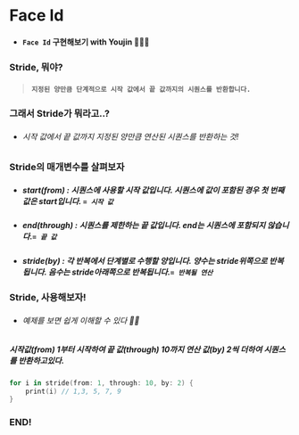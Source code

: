 # **Face Id**

- #### ```Face Id``` 구현해보기 with Youjin 👩🏻‍💻

### Stride, 뭐야?

> #### ```지정된 양만큼 단계적으로 시작 값에서 끝 값까지의 시퀀스를 반환합니다.```

### 그래서 Stride가 뭐라고..?
- ###### 시작 값에서 끝 값까지 지정된 양만큼 연산된 시퀀스를 반환하는 것!

### Stride의 매개변수를 살펴보자

- ##### start(from) : 시퀀스에 사용할 시작 값입니다. 시퀀스에 값이 포함된 경우 첫 번째 값은 start입니다. ```= 시작 값```

- ##### end(through) : 시퀀스를 제한하는 끝 값입니다. end는 시퀀스에 포함되지 않습니다.```= 끝 값```

- ##### stride(by) : 각 반복에서 단계별로 수행할 양입니다. 양수는 stride위쪽으로 반복됩니다. 음수는 stride아래쪽으로 반복됩니다.```= 반복될 연산```

### Stride, 사용해보자!
- ###### 예제를 보면 쉽게 이해할 수 있다 🐻‍❄️
##### 시작값(from) 1부터 시작하여 끝 값(through) 10까지 연산 값(by) 2씩 더하여 시퀀스를 반환하고있다.
```swift
for i in stride(from: 1, through: 10, by: 2) {
    print(i) // 1,3, 5, 7, 9
}
```

### END!